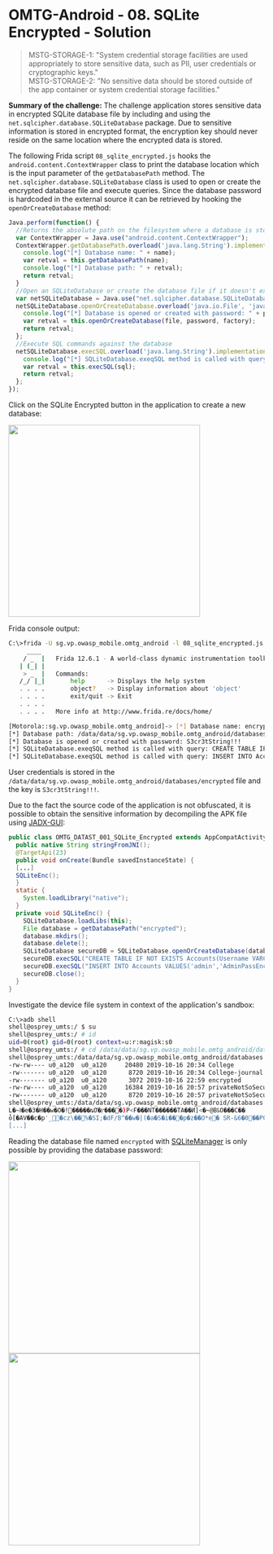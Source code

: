 # OMTG-Android - 08. SQLite Encrypted - Solution

> MSTG-STORAGE-1: "System credential storage facilities are used appropriately to store sensitive data, such as PII, user credentials or cryptographic keys."<br />
> MSTG-STORAGE-2: "No sensitive data should be stored outside of the app container or system credential storage facilities."

**Summary of the challenge:** The challenge application stores sensitive data in encrypted SQLite database file by including and using the `net.sqlcipher.database.SQLiteDatabase` package. Due to sensitive information is stored in encrypted format, the encryption key should never reside on the same location where the encrypted data is stored.

The following Frida script `08_sqlite_encrypted.js` hooks the `android.content.ContextWrapper` class to print the database location which is the input parameter of the `getDatabasePath` method. The `net.sqlcipher.database.SQLiteDatabase` class is used to open or create the encrypted database file and execute queries. Since the database password is hardcoded in the external source it can be retrieved by hooking the `openOrCreateDatabase` method:
```javascript
Java.perform(function() {
  //Returns the absolute path on the filesystem where a database is stored
  var ContextWrapper = Java.use("android.content.ContextWrapper");
  ContextWrapper.getDatabasePath.overload('java.lang.String').implementation = function(name) {
    console.log("[*] Database name: " + name);
    var retval = this.getDatabasePath(name);
    console.log("[*] Database path: " + retval);
    return retval;
  }
  //Open an SQLiteDatabase or create the database file if it doesn't exist
  var netSQLiteDatabase = Java.use("net.sqlcipher.database.SQLiteDatabase");
  netSQLiteDatabase.openOrCreateDatabase.overload('java.io.File', 'java.lang.String', 'net.sqlcipher.database.SQLiteDatabase$CursorFactory').implementation = function(file, password, factory) { 
    console.log("[*] Database is opened or created with password: " + password);
    var retval = this.openOrCreateDatabase(file, password, factory);
    return retval;
  };
  //Execute SQL commands against the database
  netSQLiteDatabase.execSQL.overload('java.lang.String').implementation = function(sql) {
    console.log("[*] SQLiteDatabase.exeqSQL method is called with query: " + sql);
    var retval = this.execSQL(sql);
    return retval;
  };
});
```

Click on the SQLite Encrypted button in the application to create a new database:

<img src="https://user-images.githubusercontent.com/55597077/66962657-7663e000-f069-11e9-95e7-2b8cb6d071f6.png" width="377">

Frida console output:
```bash
C:\>frida -U sg.vp.owasp_mobile.omtg_android -l 08_sqlite_encrypted.js --no-pause
     ____
    / _  |   Frida 12.6.1 - A world-class dynamic instrumentation toolkit
   | (_| |
    > _  |   Commands:
   /_/ |_|       help      -> Displays the help system
   . . . .       object?   -> Display information about 'object'
   . . . .       exit/quit -> Exit
   . . . .
   . . . .   More info at http://www.frida.re/docs/home/

[Motorola::sg.vp.owasp_mobile.omtg_android]-> [*] Database name: encrypted
[*] Database path: /data/data/sg.vp.owasp_mobile.omtg_android/databases/encrypted
[*] Database is opened or created with password: S3cr3tString!!!
[*] SQLiteDatabase.exeqSQL method is called with query: CREATE TABLE IF NOT EXISTS Accounts(Username VARCHAR,Password VARCHAR);
[*] SQLiteDatabase.exeqSQL method is called with query: INSERT INTO Accounts VALUES('admin','AdminPassEnc');
```

User credentials is stored in the `/data/data/sg.vp.owasp_mobile.omtg_android/databases/encrypted` file and the key is `S3cr3tString!!!`.

Due to the fact the source code of the application is not obfuscated, it is possible to obtain the sensitive information by decompiling the APK file using [JADX-GUI](https://github.com/skylot/jadx):
```java
public class OMTG_DATAST_001_SQLite_Encrypted extends AppCompatActivity {
  public native String stringFromJNI();
  @TargetApi(23)
  public void onCreate(Bundle savedInstanceState) {
  [...]
  SQLiteEnc();
  }
  static {
    System.loadLibrary("native");
  }
  private void SQLiteEnc() {
    SQLiteDatabase.loadLibs(this);
    File database = getDatabasePath("encrypted");
    database.mkdirs();
    database.delete();
    SQLiteDatabase secureDB = SQLiteDatabase.openOrCreateDatabase(database, stringFromJNI(), (CursorFactory) null);
    secureDB.execSQL("CREATE TABLE IF NOT EXISTS Accounts(Username VARCHAR,Password VARCHAR);");
    secureDB.execSQL("INSERT INTO Accounts VALUES('admin','AdminPassEnc');");
    secureDB.close();
  }
}
```

Investigate the device file system in context of the application's sandbox:
```bash
C:\>adb shell
shell@osprey_umts:/ $ su
shell@osprey_umts:/ # id
uid=0(root) gid=0(root) context=u:r:magisk:s0
shell@osprey_umts:/ # cd /data/data/sg.vp.owasp_mobile.omtg_android/databases/
shell@osprey_umts:/data/data/sg.vp.owasp_mobile.omtg_android/databases # ls -la
-rw-rw---- u0_a120  u0_a120     20480 2019-10-16 20:34 College
-rw------- u0_a120  u0_a120      8720 2019-10-16 20:34 College-journal
-rw------- u0_a120  u0_a120      3072 2019-10-16 22:59 encrypted
-rw-rw---- u0_a120  u0_a120     16384 2019-10-16 20:57 privateNotSoSecure
-rw------- u0_a120  u0_a120      8720 2019-10-16 20:57 privateNotSoSecure-journal
shell@osprey_umts:/data/data/sg.vp.owasp_mobile.omtg_android/databases # cat encrypted
L�~ߊ�e�3�H��w�O�!�����ȵƠ�ץ����)P<F���NT������TA��И]<�~@BҍO���C��
ȱ[�AV��c�p'_�cz\��%�SI;�dF/B^��w�|(�a�S�i���p�z��O*e� SR-&6�0��P0sK4E�۫*J^a�}G�b�*�K��a��� la��/ڍH����>�WE�H��~e�����a��*Sik|���s� ������X!D<���j��Ayl�Zw,{��ū
[...]
```

Reading the database file named `encrypted` with [SQLiteManager](https://www.sqlabs.com/sqlitemanager.php) is only possible by providing the database password:

<img src="https://user-images.githubusercontent.com/55597077/66965527-e37b7380-f071-11e9-8ecf-8e98cfec77f1.png" width="377">
<img src="https://user-images.githubusercontent.com/55597077/66965528-e37b7380-f071-11e9-957b-b980dbff95af.png" width="377">
